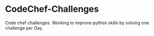 # CodeChef-Challenges
Code chef challenges. Working to improve python skills by solving one challenge per Day.
